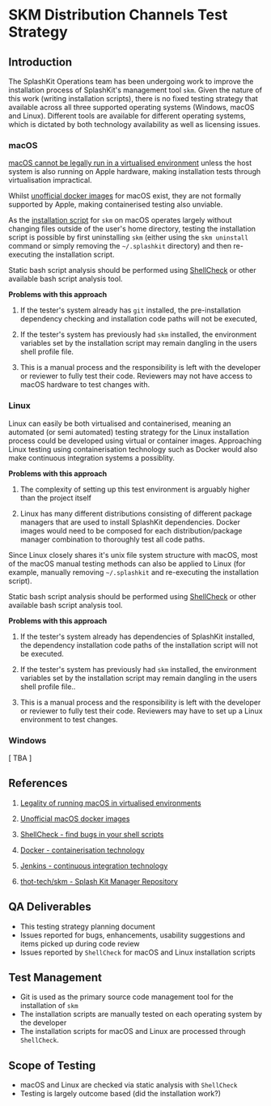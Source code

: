 # **SKM Distribution Channels Test Strategy**

## **Introduction**

The SplashKit Operations team has been undergoing work to improve the installation process of
SplashKit's management tool `skm`. Given the nature of this work (writing installation scripts),
there is no fixed testing strategy that available across all three supported operating systems
(Windows, macOS and Linux). Different tools are available for different operating systems, which is
dictated by both technology availability as well as licensing issues.

### **macOS**

[macOS cannot be legally run in a virtualised environment](https://discussions.apple.com/thread/6135949#:~:text=It%20is%20only%20legal%20to,to%20VMware%20Fusion%20and%20Parallels.)
unless the host system is also running on Apple hardware, making installation tests through
virtualisation impractical.

Whilst [unofficial docker images](https://github.com/sickcodes/Docker-OSX) for macOS exist, they are
not formally supported by Apple, making containerised testing also unviable.

As the
[installation script](https://github.com/thoth-tech/skm/blob/master/install-scripts/mac/skm-install-mac.sh)
for `skm` on macOS operates largely without changing files outside of the user's home directory,
testing the installation script is possible by first uninstalling `skm` (either using the
`skm uninstall` command or simply removing the `~/.splashkit` directory) and then re-executing the
installation script.

Static bash script analysis should be performed using [ShellCheck](https://www.shellcheck.net/) or
other available bash script analysis tool.

**Problems with this approach**

1. If the tester's system already has `git` installed, the pre-installation dependency checking and
   installation code paths will not be executed,

1. If the tester's system has previously had `skm` installed, the environment variables set by the
   installation script may remain dangling in the users shell profile file.

1. This is a manual process and the responsibility is left with the developer or reviewer to fully
   test their code. Reviewers may not have access to macOS hardware to test changes with.

### **Linux**

Linux can easily be both virtualised and containerised, meaning an automated (or semi automated)
testing strategy for the Linux installation process could be developed using virtual or container
images. Approaching Linux testing using containerisation technology such as Docker would also make
continuous integration systems a possiblity.

**Problems with this approach**

1. The complexity of setting up this test environment is arguably higher than the project itself

1. Linux has many different distributions consisting of different package managers that are used to
   install SplashKit dependencies. Docker images would need to be composed for each
   distribution/package manager combination to thoroughly test all code paths.

Since Linux closely shares it's unix file system structure with macOS, most of the macOS manual
testing methods can also be applied to Linux (for example, manually removing `~/.splashkit` and
re-executing the installation script).

Static bash script analysis should be performed using [ShellCheck](https://www.shellcheck.net/) or
other available bash script analysis tool.

**Problems with this approach**

1. If the tester's system already has dependencies of SplashKit installed, the dependency
   installation code paths of the installation script will not be executed.

1. If the tester's system has previously had `skm` installed, the environment variables set by the
   installation script may remain dangling in the users shell profile file..

1. This is a manual process and the responsibility is left with the developer or reviewer to fully
   test their code. Reviewers may have to set up a Linux environment to test changes.

### **Windows**

[ TBA ]

## **References**

1. [Legality of running macOS in virtualised environments](https://discussions.apple.com/thread/6135949#:~:text=It%20is%20only%20legal%20to,to%20VMware%20Fusion%20and%20Parallels.)

1. [Unofficial macOS docker images](https://github.com/sickcodes/Docker-OSX)

1. [ShellCheck - find bugs in your shell scripts](https://www.shellcheck.net/)

1. [Docker - containerisation technology](https://www.docker.com/)

1. [Jenkins - continuous integration technology](https://www.jenkins.io/)

1. [thot-tech/skm - Splash Kit Manager Repository](https://github.com/thoth-tech/skm)

## **QA Deliverables**

- This testing strategy planning document
- Issues reported for bugs, enhancements, usability suggestions and items picked up during code
  review
- Issues reported by `ShellCheck` for macOS and Linux installation scripts

## **Test Management**

- Git is used as the primary source code management tool for the installation of `skm`
- The installation scripts are manually tested on each operating system by the developer
- The installation scripts for macOS and Linux are processed through `ShellCheck`.

## **Scope of Testing**

- macOS and Linux are checked via static analysis with `ShellCheck`
- Testing is largely outcome based (did the installation work?)
